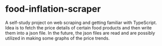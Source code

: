 # food-inflation-scraper

A self-study project on web scraping and getting familiar with TypeScript. Idea is to fetch the price details of certain food products and then write them 
into a json file. In the future, the json files are read and are possibly utilized in making some graphs of the price trends. 
